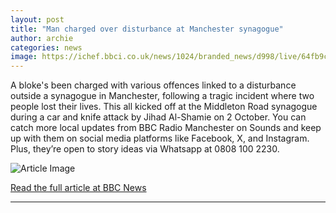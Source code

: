 ```yaml
---
layout: post
title: "Man charged over disturbance at Manchester synagogue"
author: archie
categories: news
image: https://ichef.bbci.co.uk/news/1024/branded_news/d998/live/64fb9c90-af49-11f0-aa13-0b0479f6f42a.jpg
---
```

A bloke's been charged with various offences linked to a disturbance outside a synagogue in Manchester, following a tragic incident where two people lost their lives. This all kicked off at the Middleton Road synagogue during a car and knife attack by Jihad Al-Shamie on 2 October. You can catch more local updates from BBC Radio Manchester on Sounds and keep up with them on social media platforms like Facebook, X, and Instagram. Plus, they’re open to story ideas via Whatsapp at 0808 100 2230.

![Article Image](https://ichef.bbci.co.uk/news/1024/branded_news/d998/live/64fb9c90-af49-11f0-aa13-0b0479f6f42a.jpg)

[Read the full article at BBC News](https://www.bbc.com/news/articles/cj3znp16pkro?at_medium=RSS&at_campaign=rss)

---
